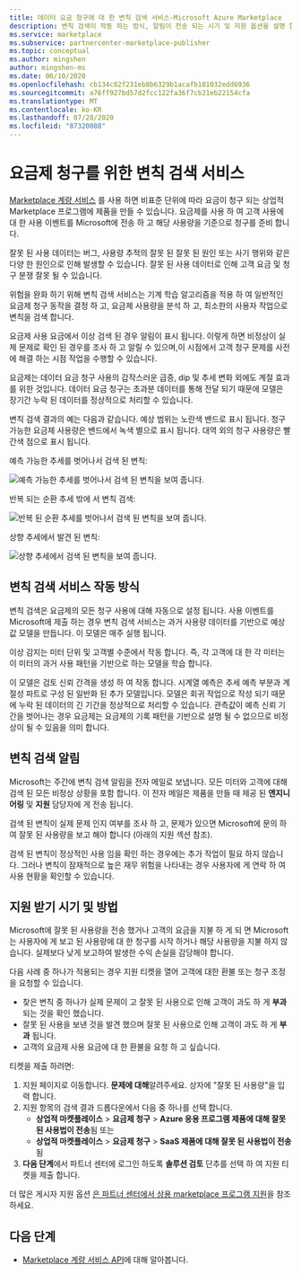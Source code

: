 ```yaml
---
title: 데이터 요금 청구에 대 한 변칙 검색 서비스-Microsoft Azure Marketplace
description: 변칙 검색이 작동 하는 방식, 알림이 전송 되는 시기 및 지원 옵션을 설명 합니다.
ms.service: marketplace
ms.subservice: partnercenter-marketplace-publisher
ms.topic: conceptual
ms.author: mingshen
author: mingshen-ms
ms.date: 06/10/2020
ms.openlocfilehash: cb134c82f231eb8b6329b1acafb181032edd6936
ms.sourcegitcommit: a76ff927bd57d2fcc122fa36f7cb21eb22154cfa
ms.translationtype: MT
ms.contentlocale: ko-KR
ms.lasthandoff: 07/28/2020
ms.locfileid: "87320088"
---
```

# <a name="anomaly-detection-service-for-metered-billing"></a>요금제 청구를 위한 변칙 검색 서비스

[Marketplace 계량 서비스](marketplace-metering-service-apis-faq.md) 를 사용 하면 비표준 단위에 따라 요금이 청구 되는 상업적 Marketplace 프로그램에 제품을 만들 수 있습니다. 요금제를 사용 하 여 고객 사용에 대 한 사용 이벤트를 Microsoft에 전송 하 고 해당 사용량을 기준으로 청구를 준비 합니다.

잘못 된 사용 데이터는 버그, 사용량 추적의 잘못 된 잘못 된 원인 또는 사기 행위와 같은 다양 한 원인으로 인해 발생할 수 있습니다. 잘못 된 사용 데이터로 인해 고객 요금 및 청구 분쟁 잘못 될 수 있습니다.

위험을 완화 하기 위해 변칙 검색 서비스는 기계 학습 알고리즘을 적용 하 여 일반적인 요금제 청구 동작을 결정 하 고, 요금제 사용량을 분석 하 고, 최소한의 사용자 작업으로 변칙을 검색 합니다.

요금제 사용 요금에서 이상 검색 된 경우 알림이 표시 됩니다. 이렇게 하면 비정상이 실제 문제로 확인 된 경우를 조사 하 고 알릴 수 있으며,이 시점에서 고객 청구 문제를 사전에 해결 하는 시점 작업을 수행할 수 있습니다.

요금제는 데이터 요금 청구 사용의 갑작스러운 급증, dip 및 추세 변화 외에도 계절 효과를 위한 것입니다. 데이터 요금 청구는 초과분 데이터를 통해 전달 되기 때문에 모델은 장기간 누락 된 데이터를 정상적으로 처리할 수 있습니다.

변칙 검색 결과의 예는 다음과 같습니다. 예상 범위는 노란색 밴드로 표시 됩니다. 청구 가능한 요금제 사용량은 밴드에서 녹색 별으로 표시 됩니다. 대역 외의 청구 사용량은 빨간색 점으로 표시 됩니다.  

예측 가능한 추세를 벗어나서 검색 된 변칙:

![예측 가능한 추세를 벗어나서 검색 된 변칙을 보여 줍니다.](media/anomaly-1.png)

반복 되는 순환 추세 밖에 서 변칙 검색:

![반복 된 순환 추세를 벗어나서 검색 된 변칙을 보여 줍니다.](media/anomaly-2.png)

상향 추세에서 발견 된 변칙:

![상향 추세에서 검색 된 변칙을 보여 줍니다.](media/anomaly-3.png)

## <a name="how-anomaly-detection-service-works"></a>변칙 검색 서비스 작동 방식

변칙 검색은 요금제의 모든 청구 사용에 대해 자동으로 설정 됩니다. 사용 이벤트를 Microsoft에 제출 하는 경우 변칙 검색 서비스는 과거 사용량 데이터를 기반으로 예상 값 모델을 만듭니다. 이 모델은 매주 실행 됩니다.

이상 감지는 미터 단위 및 고객별 수준에서 작동 합니다. 즉, 각 고객에 대 한 각 미터는이 미터의 과거 사용 패턴을 기반으로 하는 모델을 학습 합니다.

이 모델은 검토 신뢰 간격을 생성 하 여 작동 합니다. 시계열 예측은 추세 예측 부분과 계절성 파트로 구성 된 일반화 된 추가 모델입니다. 모델은 회귀 작업으로 작성 되기 때문에 누락 된 데이터의 긴 기간을 정상적으로 처리할 수 있습니다. 관측값이 예측 신뢰 기간을 벗어나는 경우 요금제는 요금제의 기록 패턴을 기반으로 설명 될 수 없으므로 비정상이 될 수 있음을 의미 합니다.

## <a name="anomaly-detection-notification"></a>변칙 검색 알림

Microsoft는 주간에 변칙 검색 알림을 전자 메일로 보냅니다. 모든 미터와 고객에 대해 검색 된 모든 비정상 상황을 포함 합니다. 이 전자 메일은 제품을 만들 때 제공 된 **엔지니어링** 및 **지원** 담당자에 게 전송 됩니다.

검색 된 변칙이 실제 문제 인지 여부를 조사 하 고, 문제가 있으면 Microsoft에 문의 하 여 잘못 된 사용량을 보고 해야 합니다 (아래의 지원 섹션 참조).

검색 된 변칙이 정상적인 사용 임을 확인 하는 경우에는 추가 작업이 필요 하지 않습니다. 그러나 변칙이 잠재적으로 높은 재무 위험을 나타내는 경우 사용자에 게 연락 하 여 사용 현황을 확인할 수 있습니다.  

## <a name="when-and-how-to-get-support"></a>지원 받기 시기 및 방법

Microsoft에 잘못 된 사용량을 전송 했거나 고객의 요금을 지불 하 게 되 면 Microsoft는 사용자에 게 보고 된 사용량에 대 한 청구를 시작 하거나 해당 사용량을 지불 하지 않습니다. 실제보다 낮게 보고하여 발생한 수익 손실을 감당해야 합니다.

다음 사례 중 하나가 적용되는 경우 지원 티켓을 열어 고객에 대한 환불 또는 청구 조정을 요청할 수 있습니다.

- 찾은 변칙 중 하나가 실제 문제이 고 잘못 된 사용으로 인해 고객이 과도 하 게 **부과** 되는 것을 확인 했습니다.
- 잘못 된 사용을 보낸 것을 발견 했으며 잘못 된 사용으로 인해 고객이 과도 하 게 **부과** 됩니다.
- 고객의 요금제 사용 요금에 대 한 환불을 요청 하 고 싶습니다.

티켓을 제출 하려면:

1. 지원 페이지로 이동합니다. **문제에 대해**알려주세요. 상자에 "잘못 된 사용량"을 입력 합니다.
2. 지원 항목의 검색 결과 드롭다운에서 다음 중 하나를 선택 합니다.
    - **상업적 마켓플레이스**  >  **요금제 청구**  >  **Azure 응용 프로그램 제품에 대해 잘못 된 사용법이 전송**됨 또는
    - **상업적 마켓플레이스**  >  **요금제 청구**  >  **SaaS 제품에 대해 잘못 된 사용법이 전송** 됨
3. **다음 단계**에서 파트너 센터에 로그인 하도록 **솔루션 검토** 단추를 선택 하 여 지원 티켓을 제출 합니다.

더 많은 게시자 지원 옵션 [은 파트너 센터에서 상용 marketplace 프로그램 지원](support.md)을 참조 하세요.

## <a name="next-step"></a>다음 단계

- [Marketplace 계량 서비스 API](marketplace-metering-service-apis.md)에 대해 알아봅니다.

